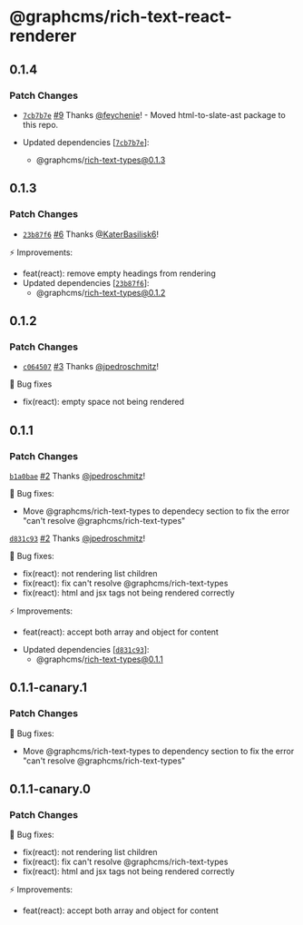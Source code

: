 # @graphcms/rich-text-react-renderer

## 0.1.4

### Patch Changes

- [`7cb7b7e`](https://github.com/GraphCMS/rich-text-renderer/commit/7cb7b7ef78a465c54982f81c77432d001ea9645b) [#9](https://github.com/GraphCMS/rich-text-renderer/pull/9) Thanks [@feychenie](https://github.com/feychenie)! - Moved html-to-slate-ast package to this repo.

- Updated dependencies [[`7cb7b7e`](https://github.com/GraphCMS/rich-text-renderer/commit/7cb7b7ef78a465c54982f81c77432d001ea9645b)]:
  - @graphcms/rich-text-types@0.1.3

## 0.1.3

### Patch Changes

- [`23b87f6`](https://github.com/GraphCMS/rich-text-renderer/commit/23b87f6218040df283d112307c3720645a5936aa) [#6](https://github.com/GraphCMS/rich-text-renderer/pull/6) Thanks [@KaterBasilisk6](https://github.com/KaterBasilisk6)!

⚡️ Improvements:

- feat(react): remove empty headings from rendering
- Updated dependencies [[`23b87f6`](https://github.com/GraphCMS/rich-text-renderer/commit/23b87f6218040df283d112307c3720645a5936aa)]:
  - @graphcms/rich-text-types@0.1.2

## 0.1.2

### Patch Changes

- [`c064507`](https://github.com/GraphCMS/rich-text-renderer/commit/c06450766c911bd680e71130d71eff34865ec4de) [#3](https://github.com/GraphCMS/rich-text-renderer/pull/3) Thanks [@jpedroschmitz](https://github.com/jpedroschmitz)!

🐛 Bug fixes

- fix(react): empty space not being rendered

## 0.1.1

### Patch Changes

[`b1a0bae`](https://github.com/GraphCMS/rich-text-renderer/commit/b1a0bae5e09e3db4173517e1342b8e5059a59fa0) [#2](https://github.com/GraphCMS/rich-text-renderer/pull/2) Thanks [@jpedroschmitz](https://github.com/jpedroschmitz)!

🐛 Bug fixes:

- Move @graphcms/rich-text-types to dependecy section to fix the error "can't resolve @graphcms/rich-text-types"

[`d831c93`](https://github.com/GraphCMS/rich-text-renderer/commit/d831c93be2f1a07aea2377e0d5842e130e104bfd) [#2](https://github.com/GraphCMS/rich-text-renderer/pull/2) Thanks [@jpedroschmitz](https://github.com/jpedroschmitz)!

🐛 Bug fixes:

- fix(react): not rendering list children
- fix(react): fix can't resolve @graphcms/rich-text-types
- fix(react): html and jsx tags not being rendered correctly

⚡️ Improvements:

- feat(react): accept both array and object for content

* Updated dependencies [[`d831c93`](https://github.com/GraphCMS/rich-text-renderer/commit/d831c93be2f1a07aea2377e0d5842e130e104bfd)]:
  - @graphcms/rich-text-types@0.1.1

## 0.1.1-canary.1

### Patch Changes

🐛 Bug fixes:

- Move @graphcms/rich-text-types to dependency section to fix the error "can't resolve @graphcms/rich-text-types"

## 0.1.1-canary.0

### Patch Changes

🐛 Bug fixes:

- fix(react): not rendering list children
- fix(react): fix can't resolve @graphcms/rich-text-types
- fix(react): html and jsx tags not being rendered correctly

⚡️ Improvements:

- feat(react): accept both array and object for content
